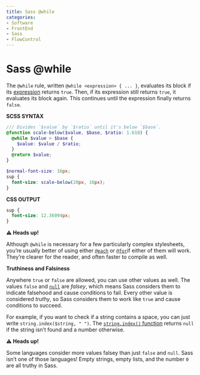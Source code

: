 ```yaml
---
title: Sass @while
categories:
- Software
- FrontEnd
- Sass
- FlowControl
---
```

# Sass @while

The `@while` rule, written `@while <expression> { ... }`, evaluates its block if its [expression](https://sass-lang.com/documentation/syntax/structure#expressions) returns `true`. Then, if its expression still returns `true`, it evaluates its block again. This continues until the expression finally returns `false`.

**SCSS SYNTAX**

```scss
/// Divides `$value` by `$ratio` until it's below `$base`.
@function scale-below($value, $base, $ratio: 1.618) {
  @while $value > $base {
    $value: $value / $ratio;
  }
  @return $value;
}

$normal-font-size: 16px;
sup {
  font-size: scale-below(20px, 16px);
}
```

**CSS OUTPUT**

```css
sup {
  font-size: 12.36094px;
}
```

**⚠️ Heads up!**

Although `@while` is necessary for a few particularly complex stylesheets, you’re usually better of using either [`@each`](https://sass-lang.com/documentation/at-rules/control/each) or [`@for`](https://sass-lang.com/documentation/at-rules/control/for)if either of them will work. They’re clearer for the reader, and often faster to compile as well.

**Truthiness and Falsiness**

Anywhere `true` or `false` are allowed, you can use other values as well. The values `false` and [`null`](https://sass-lang.com/documentation/values/null) are *falsey*, which means Sass considers them to indicate falsehood and cause conditions to fail. Every other value is considered *truthy*, so Sass considers them to work like `true` and cause conditions to succeed.

For example, if you want to check if a string contains a space, you can just write `string.index($string, " ")`. The [`string.index()` function](https://sass-lang.com/documentation/modules/string#index) returns `null` if the string isn’t found and a number otherwise.

**⚠️ Heads up!**

Some languages consider more values falsey than just `false` and `null`. Sass isn’t one of those languages! Empty strings, empty lists, and the number `0` are all truthy in Sass.